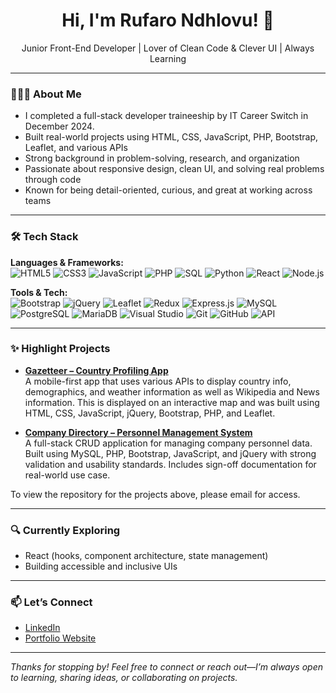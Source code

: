 <h1 align="center">Hi, I'm Rufaro Ndhlovu! 👋</h1>
<p align="center">Junior Front-End Developer | Lover of Clean Code & Clever UI | Always Learning</p>

---

### 👩🏾‍💻 About Me

- I completed a full-stack developer traineeship by IT Career Switch in December 2024.
- Built real-world projects using HTML, CSS, JavaScript, PHP, Bootstrap, Leaflet, and various APIs
- Strong background in problem-solving, research, and organization
- Passionate about responsive design, clean UI, and solving real problems through code
- Known for being detail-oriented, curious, and great at working across teams

---

### 🛠️ Tech Stack

**Languages & Frameworks:**  
![HTML5](https://img.shields.io/badge/-HTML5-black?style=flat-square&logo=html5)
![CSS3](https://img.shields.io/badge/-CSS3-black?style=flat-square&logo=css3)
![JavaScript](https://img.shields.io/badge/-JavaScript-black?style=flat-square&logo=javascript)
![PHP](https://img.shields.io/badge/-PHP-black?style=flat-square&logo=php)
![SQL](https://img.shields.io/badge/-SQL-black?style=flat-square&logo=postgresql)
![Python](https://img.shields.io/badge/-Python-black?style=flat-square&logo=python)
![React](https://img.shields.io/badge/-React-black?style=flat-square&logo=react)
![Node.js](https://img.shields.io/badge/-Node.js-black?style=flat-square&logo=node.js)

**Tools & Tech:**  
![Bootstrap](https://img.shields.io/badge/-Bootstrap-black?style=flat-square&logo=bootstrap)
![jQuery](https://img.shields.io/badge/-jQuery-black?style=flat-square&logo=jquery)
![Leaflet](https://img.shields.io/badge/-Leaflet-black?style=flat-square&logo=leaflet)
![Redux](https://img.shields.io/badge/-Redux-black?style=flat-square&logo=redux)
![Express.js](https://img.shields.io/badge/-Express-black?style=flat-square&logo=express)
![MySQL](https://img.shields.io/badge/-MySQL-black?style=flat-square&logo=mysql)
![PostgreSQL](https://img.shields.io/badge/-PostgreSQL-black?style=flat-square&logo=postgresql)
![MariaDB](https://img.shields.io/badge/-MariaDB-black?style=flat-square&logo=mariadb)
![Visual Studio](https://img.shields.io/badge/-Visual_Studio-black?style=flat-square&logo=visual-studio)
![Git](https://img.shields.io/badge/-Git-black?style=flat-square&logo=git)
![GitHub](https://img.shields.io/badge/-GitHub-black?style=flat-square&logo=github)
![API](https://img.shields.io/badge/-REST_APIs-black?style=flat-square&logo=api)

---

### ✨ Highlight Projects

- [**Gazetteer – Country Profiling App**](https://github.com/rufaro-ndhlovu/RufaroNdhlovu)  
  A mobile-first app that uses various APIs to display country info, demographics, and weather information as well as Wikipedia and News information. This is displayed on an interactive map and was built using HTML, CSS, JavaScript, jQuery, Bootstrap, PHP, and Leaflet.

- [**Company Directory – Personnel Management System**](https://github.com/rufaro-ndhlovu/RufaroNdhlovu)  
  A full-stack CRUD application for managing company personnel data. Built using MySQL, PHP, Bootstrap, JavaScript, and jQuery with strong validation and usability standards. Includes sign-off documentation for real-world use case.

To view the repository for the projects above, please email for access. 

---

### 🔍 Currently Exploring

- React (hooks, component architecture, state management)
- Building accessible and inclusive UIs

---

### 📫 Let’s Connect

- [LinkedIn](https://www.linkedin.com/in/rufaro-ndhlovu/)
- [Portfolio Website](https://rufarondhlovu.co.uk)

---

_Thanks for stopping by! Feel free to connect or reach out—I’m always open to learning, sharing ideas, or collaborating on projects._
